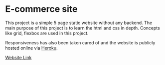# E-commerce site

This project is a simple 5 page static website without any backend. The main purpose of this project is to learn the html and css in depth. Concepts like grid, flexbox are used in this project.

Responsiveness has also been taken cared of and  the website is publicly hosted online via [Heroku](www.heroku.com).


[Website Link](https://e-commerce-vivek.herokuapp.com/)